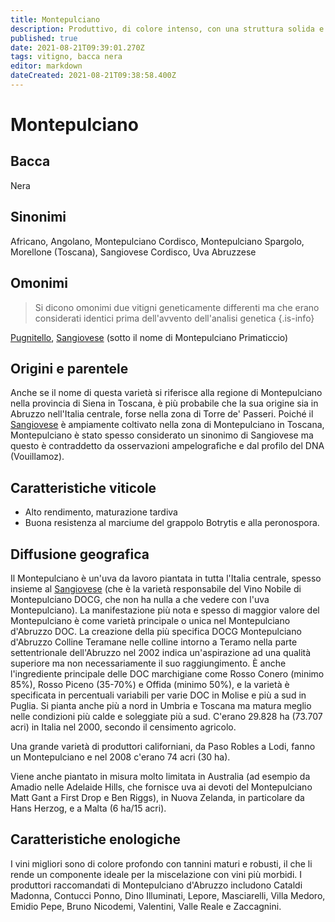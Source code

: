 ```yaml
---
title: Montepulciano
description: Produttivo, di colore intenso, con una struttura solida e un'ampia piantagione.
published: true
date: 2021-08-21T09:39:01.270Z
tags: vitigno, bacca nera
editor: markdown
dateCreated: 2021-08-21T09:38:58.400Z
---
```


# Montepulciano

## Bacca
Nera
## Sinonimi
Africano, Angolano, Montepulciano Cordisco, Montepulciano Spargolo, Morellone (Toscana), Sangiovese Cordisco, Uva Abruzzese

## Omonimi
> Si dicono omonimi due vitigni geneticamente differenti ma che erano considerati identici prima dell'avvento dell'analisi genetica
{.is-info}

[Pugnitello](/vitigni/bacca-nera/pugnitello), [Sangiovese](/vitigni/Italia/bacca-nera/sangiovese) (sotto il nome di Montepulciano Primaticcio)

## Origini e parentele
Anche se il nome di questa varietà si riferisce alla regione di Montepulciano nella provincia di Siena in Toscana, è più probabile che la sua origine sia in Abruzzo nell'Italia centrale, forse nella zona di Torre de' Passeri. Poiché il [Sangiovese](/vitigni/Italia/bacca-nera/sangiovese) è ampiamente coltivato nella zona di Montepulciano in Toscana, Montepulciano è stato spesso considerato un sinonimo di Sangiovese ma questo è contraddetto da osservazioni ampelografiche e dal profilo del DNA (Vouillamoz).

## Caratteristiche viticole
- Alto rendimento, maturazione tardiva
- Buona resistenza al marciume del grappolo Botrytis e alla peronospora.


## Diffusione geografica
Il Montepulciano è un'uva da lavoro piantata in tutta l'Italia centrale, spesso insieme al [Sangiovese](/vitigni/Italia/bacca-nera/sangiovese) (che è la varietà responsabile del Vino Nobile di Montepulciano DOCG, che non ha nulla a che vedere con l'uva Montepulciano). La manifestazione più nota e spesso di maggior valore del Montepulciano è come varietà principale o unica nel Montepulciano d'Abruzzo DOC. La creazione della più specifica DOCG Montepulciano d'Abruzzo Colline Teramane nelle colline intorno a Teramo nella parte settentrionale dell'Abruzzo nel 2002 indica un'aspirazione ad una qualità superiore ma non necessariamente il suo raggiungimento. È anche l'ingrediente principale delle DOC marchigiane come Rosso Conero (minimo 85%), Rosso Piceno (35-70%) e Offida (minimo 50%), e la varietà è specificata in percentuali variabili per varie DOC in Molise e più a sud in Puglia. Si pianta anche più a nord in Umbria e Toscana ma matura meglio nelle condizioni più calde e soleggiate più a sud. C'erano 29.828 ha (73.707 acri) in Italia nel 2000, secondo il censimento agricolo.

Una grande varietà di produttori californiani, da Paso Robles a Lodi, fanno un Montepulciano e nel 2008 c'erano 74 acri (30 ha).

Viene anche piantato in misura molto limitata in Australia (ad esempio da Amadio nelle Adelaide Hills, che fornisce uva ai devoti del Montepulciano Matt Gant a First Drop e Ben Riggs), in Nuova Zelanda, in particolare da Hans Herzog, e a Malta (6 ha/15 acri).

## Caratteristiche enologiche
I vini migliori sono di colore profondo con tannini maturi e robusti, il che li rende un componente ideale per la miscelazione con vini più morbidi. I produttori raccomandati di Montepulciano d'Abruzzo includono Cataldi Madonna, Contucci Ponno, Dino Illuminati, Lepore, Masciarelli, Villa Medoro, Emidio Pepe, Bruno Nicodemi, Valentini, Valle Reale e Zaccagnini.